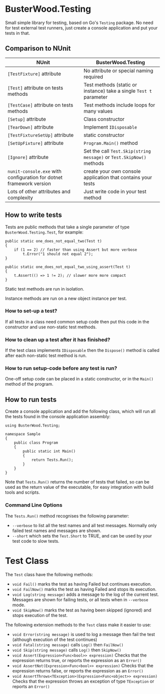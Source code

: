 ﻿# BusterWood.Testing

Small simple library for testing, based on Go's `Testing` package.  No need for test external test runners, just create a console application and put your tests in that.

## Comparison to NUnit

| NUnit         | BusterWood.Testing |
| ------------- | ------------------ |
| `[TestFixture]` attribute | No attribute or special naming required |
| `[Test]` attribute on tests methods | Test methods (static or instance) take a single `Test t` parameter |
| `[TestCase]` attribute on tests methods | Test methods include loops for many values |
| `[Setup]` attribute | Class constructor |
| `[TearDown]` attribute | Implement `IDisposable` |
| `[TestFixtureSetUp]` attribute | static constructor |
| `[SetUpFixture]` attribute | `Program.Main()` method |
| `[Ignore]` attribute | Set the call `Test.Skip(string message)` or `Test.SkipNow()` methods |
| `nunit-console.exe` with configuration for dotnet framework version | create your own console application that contains your tests |
| Lots of other attributes and complexity | Just write code in your test method |

## How to write tests

Tests are public methods that take a single parameter of type `BusterWood.Testing.Test`, for example:
```
public static one_does_not_equal_two(Test t)
{
	if (1 == 2) // faster than using Assert but more verbose
	    t.Error("1 should not equal 2");
}

public static one_does_not_equal_two_using_assert(Test t)
{
	t.Assert(() => 1 != 2); // slower more more compact
}
```

Static test methods are run in isolation.

Instance methods are run on a new object instance per test.

### How to set-up a test?

If all tests in a class need common setup code then put this code in the constructor and use non-static test methods.

### How to clean up a test after it has finished?

If the test class implements `IDisposable` then the `Dispose()` method is called after each non-static test method is run.

### How to run setup-code before any test is run?

One-off setup code can be placed in a static constructor, or in the `Main()` method of the program.

## How to run tests

Create a console application and add the following class, which will run all the tests found in the console application assembly:

```
using BusterWood.Testing;

namespace Sample
{
    public class Program
    {
        public static int Main()
        {
            return Tests.Run();
        }
    }
}
```

Note that `Tests.Run()` returns the number of tests that failed, so can be used as the return value of the executable, for easy integration with build tools and scripts.

### Command Line Options

The `Tests.Run()` method recognises the following parameter:
* `--verbose` to list all the test names and all test messages.  Normally only failed test names and messages are shown.
* `--short` which sets the `Test.Short` to TRUE, and can be used by your test code to slow tests.

# Test Class

The `Test` class have the following methods:
* `void Fail()` marks the test as having Failed but continues execution.
* `void FailNow()` marks the test as having Failed and stops its execution.
* `void Log(string message)` adds a message to the log of the current test.  Messages are shown for failing tests, or all tests when in `--verbose` mode.
* `void SkipNow()` marks the test as having been skipped (ignored) and stops execution of the test.

The following extension methods to the `Test` class make it easier to use:
* `void Error(string message)` is used to log a message then fail the test (although execution of the test continues)
* `void Fatal(string message)` calls `Log()` then `FailNow()`
* `void Skip(string message)` calls `Log()` then `SkipNow()`
* `void Assert(Expression<Func<bool>> expression)` Checks that the expression returns true, or reports the expression as an `Error()`
* `void AssertNot(Expression<Func<bool>> expression)` Checks that the expression returns false, or reports the expression as an `Error()`
* `void AssertThrows<TException>(Expression<Func<object>> expression)` Checks that the expression throws an exception of type `TException` or reports an `Error()`
